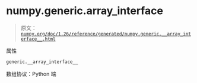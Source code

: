 # numpy.generic.__array_interface__

> 原文：[`numpy.org/doc/1.26/reference/generated/numpy.generic.__array_interface__.html`](https://numpy.org/doc/1.26/reference/generated/numpy.generic.__array_interface__.html)

属性

```py
generic.__array_interface__
```

数组协议：Python 端
